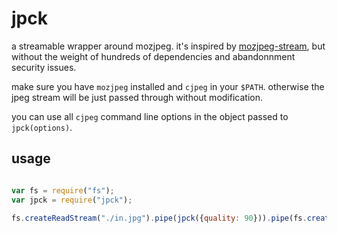 # jpck

a streamable wrapper around mozjpeg. it's inspired by [mozjpeg-stream](https://www.npmjs.com/package/mozjpeg-stream), but without the weight of hundreds of dependencies and abandonnment security issues.

make sure you have `mozjpeg` installed and `cjpeg` in your `$PATH`. otherwise the jpeg stream will be just passed through without modification.

you can use all `cjpeg` command line options in the object passed to `jpck(options)`.

## usage

``` javascript

var fs = require("fs");
var jpck = require("jpck");

fs.createReadStream("./in.jpg").pipe(jpck({quality: 90})).pipe(fs.createWriteStream("./out.jpg"));

```

